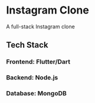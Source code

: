 # Instagram Clone

A full-stack Instagram clone

## Tech Stack
### Frontend: Flutter/Dart
### Backend: Node.js
### Database: MongoDB